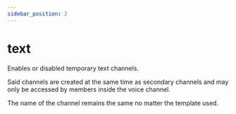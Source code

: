 ```yaml
---
sidebar_position: 2
---
```


# text

Enables or disabled temporary text channels.

Said channels are created at the same time as secondary channels and may only be accessed by members inside the voice channel.

The name of the channel remains the same no matter the template used.
